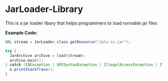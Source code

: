 # JarLoader-Library
This is a jar loader libary that helps programmers to load runnable jar files

**Example Code:**
```java
URL stream = JarLoader.class.getResource("/plu-in.jar");

try {
  JarArchive archive = load(stream);
  archive.main();
} catch (IOException | URISyntaxException | IllegalAccessException | IllegalArgumentException | InvocationTargetException e) {
  e.printStackTrace();
}
```
